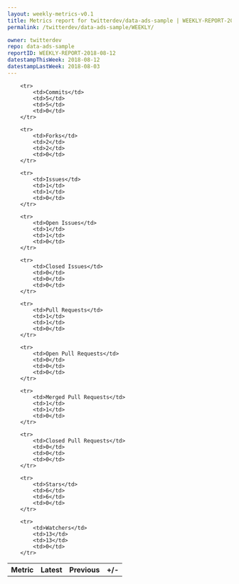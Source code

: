 ```yaml
---
layout: weekly-metrics-v0.1
title: Metrics report for twitterdev/data-ads-sample | WEEKLY-REPORT-2018-08-12
permalink: /twitterdev/data-ads-sample/WEEKLY/

owner: twitterdev
repo: data-ads-sample
reportID: WEEKLY-REPORT-2018-08-12
datestampThisWeek: 2018-08-12
datestampLastWeek: 2018-08-03
---
```




<table style="width: 100%;">
    <tr>
        <th>Metric</th>
        <th>Latest</th>
        <th>Previous</th>
        <th>+/-</th>
    </tr>

        <tr>
            <td>Commits</td>
            <td>5</td>
            <td>5</td>
            <td>0</td>
        </tr>
        
        <tr>
            <td>Forks</td>
            <td>2</td>
            <td>2</td>
            <td>0</td>
        </tr>
        
        <tr>
            <td>Issues</td>
            <td>1</td>
            <td>1</td>
            <td>0</td>
        </tr>
        
        <tr>
            <td>Open Issues</td>
            <td>1</td>
            <td>1</td>
            <td>0</td>
        </tr>
        
        <tr>
            <td>Closed Issues</td>
            <td>0</td>
            <td>0</td>
            <td>0</td>
        </tr>
        
        <tr>
            <td>Pull Requests</td>
            <td>1</td>
            <td>1</td>
            <td>0</td>
        </tr>
        
        <tr>
            <td>Open Pull Requests</td>
            <td>0</td>
            <td>0</td>
            <td>0</td>
        </tr>
        
        <tr>
            <td>Merged Pull Requests</td>
            <td>1</td>
            <td>1</td>
            <td>0</td>
        </tr>
        
        <tr>
            <td>Closed Pull Requests</td>
            <td>0</td>
            <td>0</td>
            <td>0</td>
        </tr>
        
        <tr>
            <td>Stars</td>
            <td>6</td>
            <td>6</td>
            <td>0</td>
        </tr>
        
        <tr>
            <td>Watchers</td>
            <td>13</td>
            <td>13</td>
            <td>0</td>
        </tr>
        
</table>
